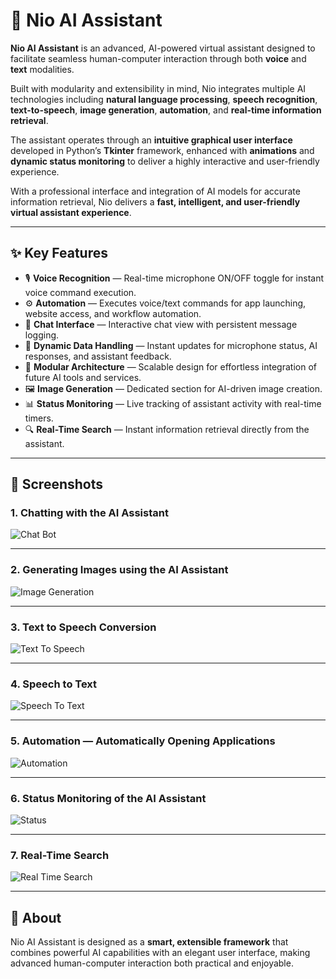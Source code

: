 # 🤖 Nio AI Assistant

**Nio AI Assistant** is an advanced, AI-powered virtual assistant designed to facilitate seamless human-computer interaction through both **voice** and **text** modalities.  

Built with modularity and extensibility in mind, Nio integrates multiple AI technologies including **natural language processing**, **speech recognition**, **text-to-speech**, **image generation**, **automation**, and **real-time information retrieval**.

The assistant operates through an **intuitive graphical user interface** developed in Python’s **Tkinter** framework, enhanced with **animations** and **dynamic status monitoring** to deliver a highly interactive and user-friendly experience.  

With a professional interface and integration of AI models for accurate information retrieval, Nio delivers a **fast, intelligent, and user-friendly virtual assistant experience**.

---

## ✨ Key Features
- 🎙️ **Voice Recognition** — Real-time microphone ON/OFF toggle for instant voice command execution.  
- ⚙️ **Automation** — Executes voice/text commands for app launching, website access, and workflow automation.  
- 💬 **Chat Interface** — Interactive chat view with persistent message logging.  
- 🔄 **Dynamic Data Handling** — Instant updates for microphone status, AI responses, and assistant feedback.  
- 🧩 **Modular Architecture** — Scalable design for effortless integration of future AI tools and services.  
- 🖼️ **Image Generation** — Dedicated section for AI-driven image creation.  
- 📊 **Status Monitoring** — Live tracking of assistant activity with real-time timers.  
- 🔍 **Real-Time Search** — Instant information retrieval directly from the assistant.  

---

## 📸 Screenshots

### 1. Chatting with the AI Assistant  
![Chat Bot](Image/Chat%20Bot.png)

---

### 2. Generating Images using the AI Assistant  
![Image Generation](Image/Image%20generation.png)

---

### 3. Text to Speech Conversion  
![Text To Speech](Image/Text%20To%20Speech.png)

---

### 4. Speech to Text  
![Speech To Text](Image/Speech%20To%20Text.png)

---

### 5. Automation — Automatically Opening Applications  
![Automation](Image/Automation.png)

---

### 6. Status Monitoring of the AI Assistant  
![Status](Image/Status.png)

---

### 7. Real-Time Search  
![Real Time Search](Image/Real%20time%20Search.png)

---

## 🚀 About
Nio AI Assistant is designed as a **smart, extensible framework** that combines powerful AI capabilities with an elegant user interface, making advanced human-computer interaction both practical and enjoyable.
